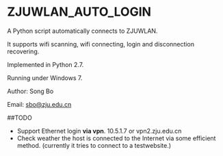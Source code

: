 ZJUWLAN_AUTO_LOGIN
==================
A Python script automatically connects to ZJUWLAN.

It supports wifi scanning, wifi connecting, login and disconnection recovering.

Implemented in Python 2.7.

Running under Windows 7.

Author: Song Bo

Email: sbo@zju.edu.cn


##TODO 
- Support Ethernet login **via vpn**. 10.5.1.7 or vpn2.zju.edu.cn
- Check weather the host is connected to the Internet via some efficient method. (currently it tries to connect to a testwebsite.)
